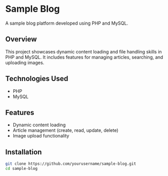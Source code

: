 # Sample Blog

A sample blog platform developed using PHP and MySQL.

## Overview
This project showcases dynamic content loading and file handling skills in PHP and MySQL. It includes features for managing articles, searching, and uploading images.

## Technologies Used
- PHP
- MySQL

## Features
- Dynamic content loading
- Article management (create, read, update, delete)
- Image upload functionality

## Installation
```bash
git clone https://github.com/yourusername/sample-blog.git
cd sample-blog
